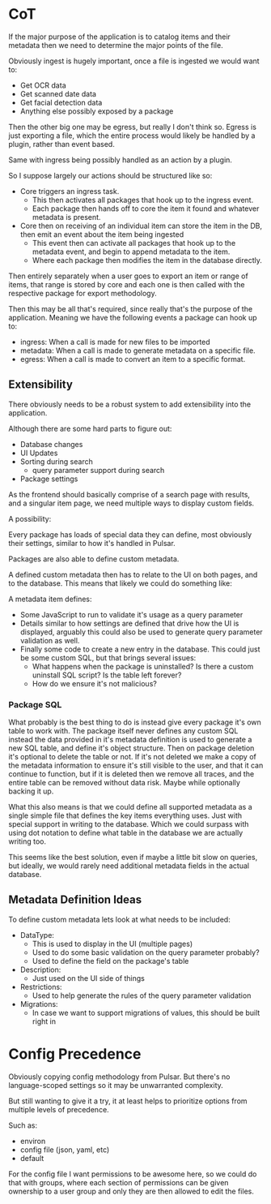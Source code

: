 # CoT

If the major purpose of the application is to catalog items and their metadata
then we need to determine the major points of the file.

Obviously ingest is hugely important, once a file is ingested we would want to:
  * Get OCR data
  * Get scanned date data
  * Get facial detection data
  * Anything else possibly exposed by a package

Then the other big one may be egress, but really I don't think so.
Egress is just exporting a file, which the entire process would likely be handled
by a plugin, rather than event based.

Same with ingress being possibly handled as an action by a plugin.

So I suppose largely our actions should be structured like so:

- Core triggers an ingress task.
  * This then activates all packages that hook up to the ingress event.
  * Each package then hands off to core the item it found and whatever metadata is present.
- Core then on receiving of an individual item can store the item in the DB, then emit an event about the item being ingested
  * This event then can activate all packages that hook up to the metadata event, and begin to append metadata to the item.
  * Where each package then modifies the item in the database directly.

Then entirely separately when a user goes to export an item or range of items, that range is stored by core and each one is then called with the respective package for export methodology.


Then this may be all that's required, since really that's the purpose of the application.
Meaning we have the following events a package can hook up to:
  - ingress: When a call is made for new files to be imported
  - metadata: When a call is made to generate metadata on a specific file.
  - egress: When a call is made to convert an item to a specific format.

## Extensibility

There obviously needs to be a robust system to add extensibility into the application.

Although there are some hard parts to figure out:
  - Database changes
  - UI Updates
  - Sorting during search
    * query parameter support during search
  - Package settings

As the frontend should basically comprise of a search page with results, and a singular item page, we need multiple ways to display custom fields.

A possibility:

Every package has loads of special data they can define, most obviously their settings, similar to how it's handled in Pulsar.

Packages are also able to define custom metadata.

A defined custom metadata then has to relate to the UI on both pages, and to the database.
This means that likely we could do something like:

A metadata item defines:
  - Some JavaScript to run to validate it's usage as a query parameter
  - Details similar to how settings are defined that drive how the UI is displayed, arguably this could also be used to generate query parameter validation as well.
  - Finally some code to create a new entry in the database. This could just be some custom SQL, but that brings several issues:
    * What happens when the package is uninstalled? Is there a custom uninstall SQL script? Is the table left forever?
    * How do we ensure it's not malicious?

### Package SQL

What probably is the best thing to do is instead give every package it's own table to work with.
The package itself never defines any custom SQL instead the data provided in it's metadata definition is used to generate a new SQL table, and define it's object structure. Then on package deletion it's optional to delete the table or not. If it's not deleted we make a copy of the metadata information to ensure it's still visible to the user, and that it can continue to function, but if it is deleted then we remove all traces, and the entire table can be removed without data risk. Maybe while optionally backing it up.

What this also means is that we could define all supported metadata as a single simple file that defines the key items everything uses. Just with special support in writing to the database. Which we could surpass with using dot notation to define what table in the database we are actually writing too.

This seems like the best solution, even if maybe a little bit slow on queries, but ideally, we would rarely need additional metadata fields in the actual database.

## Metadata Definition Ideas

To define custom metadata lets look at what needs to be included:

* DataType:
  - This is used to display in the UI (multiple pages)
  - Used to do some basic validation on the query parameter probably?
  - Used to define the field on the package's table
* Description:
  - Just used on the UI side of things
* Restrictions:
  - Used to help generate the rules of the query parameter validation
* Migrations:
  - In case we want to support migrations of values, this should be built right in

# Config Precedence

Obviously copying config methodology from Pulsar. But there's no language-scoped settings so it may be unwarranted complexity.

But still wanting to give it a try, it at least helps to prioritize options from multiple levels of precedence.

Such as:
  - environ
  - config file (json, yaml, etc)
  - default

For the config file I want permissions to be awesome here, so we could do that with groups, where each section of permissions can be given ownership to a user group and only they are then allowed to edit the files.
